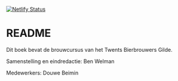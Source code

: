 [![Netlify Status](https://api.netlify.com/api/v1/badges/3714a869-9e1a-45fa-b45b-eae732dbcb3b/deploy-status)](https://app.netlify.com/sites/brouwjebier/deploys)

# README

Dit boek bevat de brouwcursus van het Twents Bierbrouwers Gilde.

Samenstelling en eindredactie: Ben Welman

Medewerkers: Douwe Beimin
